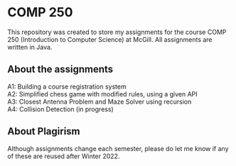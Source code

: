 # COMP 250
This repository was created to store my assignments for the course COMP 250 (Introduction to Computer Science) at McGill. All assignments are written in Java.

## About the assignments
A1: Building a course registration system <br />
A2: Simplified chess game with modified rules, using a given API <br />
A3: Closest Antenna Problem and Maze Solver using recursion <br />
A4: Collision Detection (in progress)

## About Plagirism
Although assignments change each semester, please do let me know if any of these are reused after Winter 2022. 
